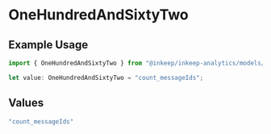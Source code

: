 # OneHundredAndSixtyTwo

## Example Usage

```typescript
import { OneHundredAndSixtyTwo } from "@inkeep/inkeep-analytics/models/operations";

let value: OneHundredAndSixtyTwo = "count_messageIds";
```

## Values

```typescript
"count_messageIds"
```